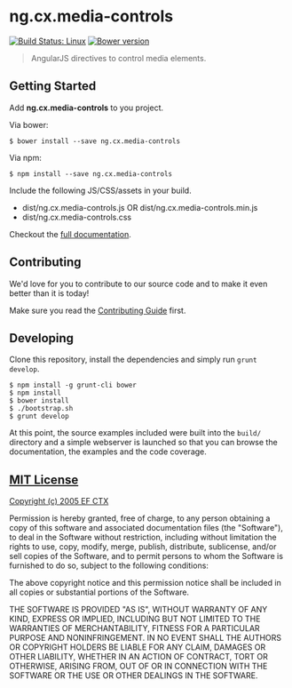 # ng.cx.media-controls
[![Build Status: Linux](http://img.shields.io/travis/ef-ctx/ng.cx.media-controls/master.svg?style=flat-square)](https://travis-ci.org/ef-ctx/ng.cx.media-controls)
[![Bower version](http://img.shields.io/bower/v/ng.cx.media-controls.svg?style=flat-square)](git@github.com:ef-ctx/ng.cx.media-controls.git)

> AngularJS directives to control media elements.

## Getting Started

Add **ng.cx.media-controls** to you project.

Via bower:

```
$ bower install --save ng.cx.media-controls
```

Via npm:

```
$ npm install --save ng.cx.media-controls
```

Include the following JS/CSS/assets in your build.
- dist/ng.cx.media-controls.js OR dist/ng.cx.media-controls.min.js
- dist/ng.cx.media-controls.css

Checkout the [full documentation](https://github.com/ef-ctx/ng.cx.media-controls).


## Contributing

We'd love for you to contribute to our source code and to make it even better than it is today!

Make sure you read the [Contributing Guide](CONTRIBUTING.md) first.


## Developing

Clone this repository, install the dependencies and simply run `grunt develop`.

```
$ npm install -g grunt-cli bower
$ npm install
$ bower install
$ ./bootstrap.sh
$ grunt develop
```

At this point, the source examples included were built into the `build/` directory and a simple webserver is launched so
that you can browse the documentation, the examples and the code coverage.


## [MIT License](LICENSE)

[Copyright (c) 2005 EF CTX](https://raw.githubusercontent.com/EFEducationFirstMobile/oss/master/LICENSE)

Permission is hereby granted, free of charge, to any person obtaining a copy of
this software and associated documentation files (the "Software"), to deal in
the Software without restriction, including without limitation the rights to
use, copy, modify, merge, publish, distribute, sublicense, and/or sell copies of
the Software, and to permit persons to whom the Software is furnished to do so,
subject to the following conditions:

The above copyright notice and this permission notice shall be included in all
copies or substantial portions of the Software.

THE SOFTWARE IS PROVIDED "AS IS", WITHOUT WARRANTY OF ANY KIND, EXPRESS OR
IMPLIED, INCLUDING BUT NOT LIMITED TO THE WARRANTIES OF MERCHANTABILITY, FITNESS
FOR A PARTICULAR PURPOSE AND NONINFRINGEMENT. IN NO EVENT SHALL THE AUTHORS OR
COPYRIGHT HOLDERS BE LIABLE FOR ANY CLAIM, DAMAGES OR OTHER LIABILITY, WHETHER
IN AN ACTION OF CONTRACT, TORT OR OTHERWISE, ARISING FROM, OUT OF OR IN
CONNECTION WITH THE SOFTWARE OR THE USE OR OTHER DEALINGS IN THE SOFTWARE.
